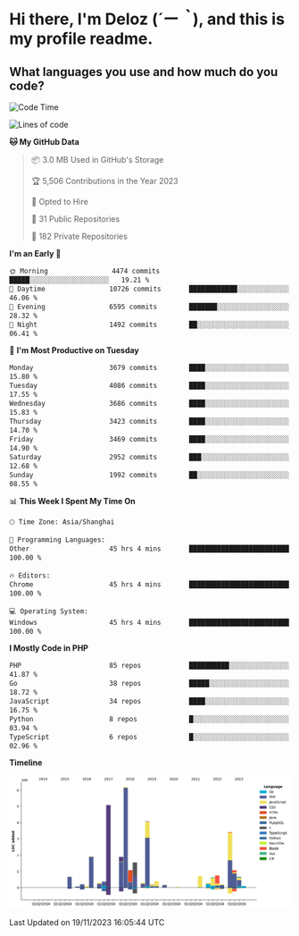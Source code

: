# **Hi there, I'm Deloz (*´ー｀*), and this is my profile readme.**

## **What languages you use and how much do you code?**

<!--START_SECTION:waka-->
![Code Time](http://img.shields.io/badge/Code%20Time-2%2C805%20hrs%206%20mins-blue)

![Lines of code](https://img.shields.io/badge/From%20Hello%20World%20I%27ve%20Written-32.2%20million%20lines%20of%20code-blue)

**🐱 My GitHub Data** 

> 📦 3.0 MB Used in GitHub's Storage 
 > 
> 🏆 5,506 Contributions in the Year 2023
 > 
> 💼 Opted to Hire
 > 
> 📜 31 Public Repositories 
 > 
> 🔑 182 Private Repositories 
 > 
**I'm an Early 🐤** 

```text
🌞 Morning                4474 commits        █████░░░░░░░░░░░░░░░░░░░░   19.21 % 
🌆 Daytime                10726 commits       ████████████░░░░░░░░░░░░░   46.06 % 
🌃 Evening                6595 commits        ███████░░░░░░░░░░░░░░░░░░   28.32 % 
🌙 Night                  1492 commits        ██░░░░░░░░░░░░░░░░░░░░░░░   06.41 % 
```
📅 **I'm Most Productive on Tuesday** 

```text
Monday                   3679 commits        ████░░░░░░░░░░░░░░░░░░░░░   15.80 % 
Tuesday                  4086 commits        ████░░░░░░░░░░░░░░░░░░░░░   17.55 % 
Wednesday                3686 commits        ████░░░░░░░░░░░░░░░░░░░░░   15.83 % 
Thursday                 3423 commits        ████░░░░░░░░░░░░░░░░░░░░░   14.70 % 
Friday                   3469 commits        ████░░░░░░░░░░░░░░░░░░░░░   14.90 % 
Saturday                 2952 commits        ███░░░░░░░░░░░░░░░░░░░░░░   12.68 % 
Sunday                   1992 commits        ██░░░░░░░░░░░░░░░░░░░░░░░   08.55 % 
```


📊 **This Week I Spent My Time On** 

```text
🕑︎ Time Zone: Asia/Shanghai

💬 Programming Languages: 
Other                    45 hrs 4 mins       █████████████████████████   100.00 % 

🔥 Editors: 
Chrome                   45 hrs 4 mins       █████████████████████████   100.00 % 

💻 Operating System: 
Windows                  45 hrs 4 mins       █████████████████████████   100.00 % 
```

**I Mostly Code in PHP** 

```text
PHP                      85 repos            ██████████░░░░░░░░░░░░░░░   41.87 % 
Go                       38 repos            █████░░░░░░░░░░░░░░░░░░░░   18.72 % 
JavaScript               34 repos            ████░░░░░░░░░░░░░░░░░░░░░   16.75 % 
Python                   8 repos             █░░░░░░░░░░░░░░░░░░░░░░░░   03.94 % 
TypeScript               6 repos             █░░░░░░░░░░░░░░░░░░░░░░░░   02.96 % 
```



**Timeline**

![Lines of Code chart](https://raw.githubusercontent.com/deloz/deloz/main/assets/bar_graph.png)


 Last Updated on 19/11/2023 16:05:44 UTC
<!--END_SECTION:waka-->
